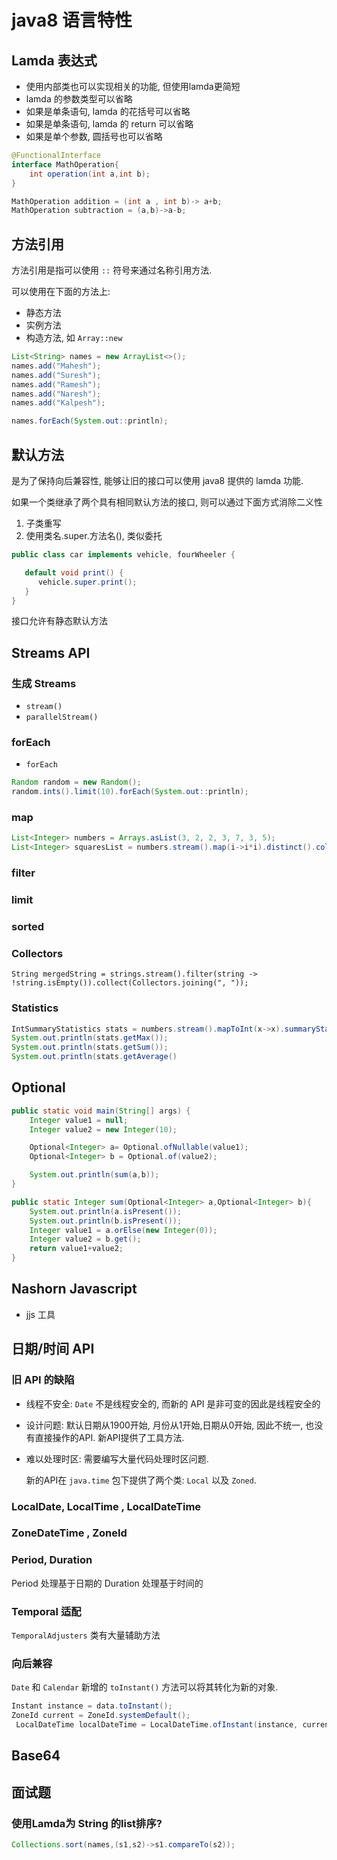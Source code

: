 # java8 语言特性

## Lamda 表达式

* 使用内部类也可以实现相关的功能, 但使用lamda更简短
* lamda 的参数类型可以省略
* 如果是单条语句, lamda 的花括号可以省略
* 如果是单条语句, lamda 的 return 可以省略
* 如果是单个参数, 圆括号也可以省略

```java
@FunctionalInterface
interface MathOperation{
    int operation(int a,int b);
}

MathOperation addition = (int a , int b)-> a+b;
MathOperation subtraction = (a,b)->a-b;
```

## 方法引用

方法引用是指可以使用 `::` 符号来通过名称引用方法.

可以使用在下面的方法上:

* 静态方法
* 实例方法
* 构造方法, 如 `Array::new`

```java
List<String> names = new ArrayList<>();
names.add("Mahesh");
names.add("Suresh");
names.add("Ramesh");
names.add("Naresh");
names.add("Kalpesh");

names.forEach(System.out::println);
```

## 默认方法

是为了保持向后兼容性, 能够让旧的接口可以使用 java8 提供的 lamda 功能.

如果一个类继承了两个具有相同默认方法的接口, 则可以通过下面方式消除二义性

1. 子类重写
2. 使用类名.super.方法名(), 类似委托

```java
public class car implements vehicle, fourWheeler {

   default void print() {
      vehicle.super.print();
   }
}
```

接口允许有静态默认方法

## Streams API

### 生成 Streams

* `stream()`
* `parallelStream()`

### forEach

* `forEach`

```java
Random random = new Random();
random.ints().limit(10).forEach(System.out::println);
```

### map

```java
List<Integer> numbers = Arrays.asList(3, 2, 2, 3, 7, 3, 5);
List<Integer> squaresList = numbers.stream().map(i->i*i).distinct().collect(Collectors.toList());
```

### filter

### limit

### sorted

### Collectors

`String mergedString = strings.stream().filter(string -> !string.isEmpty()).collect(Collectors.joining(", "));`

### Statistics

```java
IntSummaryStatistics stats = numbers.stream().mapToInt(x->x).summaryStatistics();
System.out.println(stats.getMax());
System.out.println(stats.getSum());
System.out.println(stats.getAverage()
```

## Optional

```java
public static void main(String[] args) {
    Integer value1 = null;
    Integer value2 = new Integer(10);

    Optional<Integer> a= Optional.ofNullable(value1);
    Optional<Integer> b = Optional.of(value2);

    System.out.println(sum(a,b));
}

public static Integer sum(Optional<Integer> a,Optional<Integer> b){
    System.out.println(a.isPresent());
    System.out.println(b.isPresent());
    Integer value1 = a.orElse(new Integer(0));
    Integer value2 = b.get();
    return value1+value2;
}
```

## Nashorn Javascript

* jjs 工具

## 日期/时间 API

### 旧 API 的缺陷

* 线程不安全: `Date` 不是线程安全的, 而新的 API 是非可变的因此是线程安全的
* 设计问题: 默认日期从1900开始, 月份从1开始,日期从0开始, 因此不统一, 也没有直接操作的API. 新API提供了工具方法.
* 难以处理时区: 需要编写大量代码处理时区问题. 

    新的API在 `java.time` 包下提供了两个类: `Local` 以及 `Zoned`.

### LocalDate, LocalTime , LocalDateTime

### ZoneDateTime ,  ZoneId

### Period, Duration

Period 处理基于日期的
Duration 处理基于时间的

### Temporal 适配

`TemporalAdjusters` 类有大量辅助方法

### 向后兼容

`Date` 和 `Calendar` 新增的 `toInstant()` 方法可以将其转化为新的对象. 

```java
Instant instance = data.toInstant();
ZoneId current = ZoneId.systemDefault();
 LocalDateTime localDateTime = LocalDateTime.ofInstant(instance, currentZone);
```

## Base64

## 面试题

### 使用Lamda为 String 的list排序?

```java
Collections.sort(names,(s1,s2)->s1.compareTo(s2));
```

